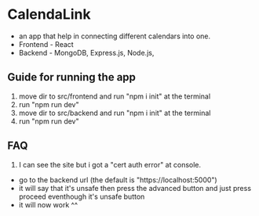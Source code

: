# CalendaLink

- an app that help in connecting different calendars into one.
- Frontend - React
- Backend - MongoDB, Express.js, Node.js,

## Guide for running the app

1. move dir to src/frontend and run "npm i init" at the terminal
2. run "npm run dev"
3. move dir to src/backend and run "npm i init" at the terminal
4. run "npm run dev"

## FAQ
1. I can see the site but i got a "cert auth error" at console.

- go to the backend url (the default is "https://localhost:5000")
- it will say that it's unsafe then press the advanced button and just press proceed eventhough it's unsafe button
- it will now work ^^
